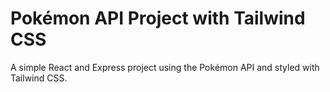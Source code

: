 # Pokémon API Project with Tailwind CSS

A simple React and Express project using the Pokémon API and styled with Tailwind CSS.